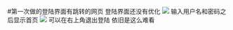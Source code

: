 #第一次做的登陆界面有跳转的网页
登陆界面还没有优化
<img src="http://ww1.sinaimg.cn/large/006z7E65gy1g7ekae1gfkj31hb0smjt0.jpg"/>
输入用户名和密码之后显示首页
<img src="http://ww1.sinaimg.cn/large/006z7E65gy1g7ekc1kt3pj31hb1en1kx.jpg"/>
可以在右上角退出登陆
依旧是这么难看
